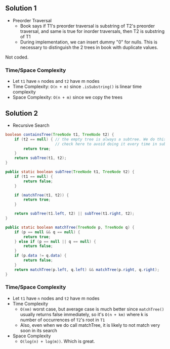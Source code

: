 
## Solution 1

- Preorder Traversal
  - Book says if T1's preorder traversal is substring of T2's preorder traversal, and same is true for inorder traversals, then T2 is substring of T1
  - During implementation, we can insert dummy "0" for nulls. This is necessary to distinguish the 2 trees in book with duplicate values.

Not coded.

### Time/Space Complexity

- Let `t1` have `n` nodes and `t2` have m nodes
- Time Complexity: `O(n + m)` since `.isSubstring()` is linear time complexity
- Space Complexity: `O(n + m)` since we copy the trees


## Solution 2

- Recursive Search



```java
boolean containsTree(TreeNode t1, TreeNode t2) {
    if (t2 == null) { // the empty tree is always a subtree. We do this
                      // check here to avoid doing it every time in subTree.
        return true;
    }
    return subTree(t1, t2);
}

public static boolean subTree(TreeNode t1, TreeNode t2) {
    if (t1 == null) {
        return false;
    }

    if (matchTree(t1, t2)) {
        return true;
    }

    return subTree(t1.left, t2) || subTree(t1.right, t2);
}

public static boolean matchTree(TreeNode p, TreeNode q) {
    if (p == null && q == null) {
        return true;
    } else if (p == null || q == null) {
        return false;
    }
    if (p.data != q.data) {
        return false;
    }
    return matchTree(p.left, q.left) && matchTree(p.right, q.right);
}
```

### Time/Space Complexity

- Let `t1` have `n` nodes and `t2` have m nodes
- Time Complexity
  - `O(nm)` worst case, but average case is much better since `matchTree()` usually returns false immediately, so it's `O(n + km)` where k is number of occurrences of `T2`'s root in `T1`
  - Also, even when we do call matchTree, it is likely to not match very soon in its search
- Space Complexity
  - `O(log(n) + log(m))`. Which is great.
